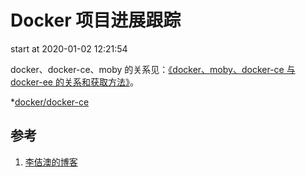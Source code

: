 <!-- toc -->
# Docker 项目进展跟踪

start at 2020-01-02 12:21:54

docker、docker-ce、moby 的关系见：[《docker、moby、docker-ce 与 docker-ee 的关系和获取方法》][3]。

*[docker/docker-ce][2]

## 参考

1. [李佶澳的博客][1]

[1]: https://www.lijiaocn.com "李佶澳的博客"
[2]: https://github.com/docker/docker-ce "docker/docker-ce"
[3]: https://www.lijiaocn.com/%E9%A1%B9%E7%9B%AE/2017/07/18/docker-commnuity.html "moby、docker-ce与docker-ee"
